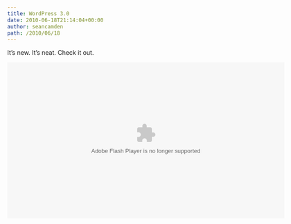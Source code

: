 ```yaml
---
title: WordPress 3.0
date: 2010-06-18T21:14:04+00:00
author: seancamden
path: /2010/06/18
---
```

It&#8217;s new. It&#8217;s neat. Check it out.
  


<embed src="http://v.wordpress.com/wp-content/plugins/video/flvplayer.swf?ver=1.21" type="application/x-shockwave-flash" width="640" height="360" wmode="transparent" seamlesstabbing="true" allowfullscreen="true" allowscriptaccess="always" overstretch="true" flashvars="guid=BQtfIEY1&width=640&height=360&locksize=no&dynamicseek=false&qc_publisherId=p-18-mFEk4J448M" title="Introducing WordPress 3.0 &quot;Thelonious&quot;">
</embed>
